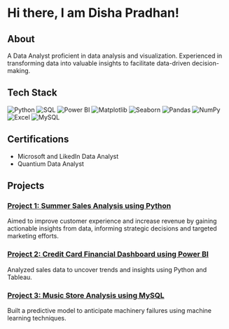 # Hi there, I am Disha Pradhan!

## About
A Data Analyst proficient in data analysis and visualization. Experienced in transforming data into valuable insights to facilitate data-driven decision-making.


## Tech Stack


![Python](https://img.shields.io/badge/Python-3776AB?style=for-the-badge&logo=python&logoColor=white)
![SQL](https://img.shields.io/badge/SQL-4479A1?style=for-the-badge&logo=postgresql&logoColor=white)
![Power BI](https://img.shields.io/badge/Power%20BI-F2C811?style=for-the-badge&logo=power-bi&logoColor=black)
![Matplotlib](https://img.shields.io/badge/Matplotlib-0C4B33?style=for-the-badge&logo=matplotlib&logoColor=white)
![Seaborn](https://img.shields.io/badge/Seaborn-3776AB?style=for-the-badge&logo=python&logoColor=white)
![Pandas](https://img.shields.io/badge/Pandas-150458?style=for-the-badge&logo=pandas&logoColor=white)
![NumPy](https://img.shields.io/badge/NumPy-013243?style=for-the-badge&logo=numpy&logoColor=white)
![Excel](https://img.shields.io/badge/Excel-217346?style=for-the-badge&logo=microsoft-excel&logoColor=white)
![MySQL](https://img.shields.io/badge/MySQL-4479A1?style=for-the-badge&logo=mysql&logoColor=white)




## Certifications
- Microsoft and LikedIn Data Analyst
- Quantium Data Analyst



## Projects

### [Project 1: Summer Sales Analysis using Python](https://github.com/dishapradhan81/pythonDA.git)
Aimed to improve customer experience and increase revenue by gaining actionable insights from data, informing strategic decisions and targeted marketing efforts.

### [Project 2: Credit Card Financial Dashboard using Power BI](https://github.com/dishapradhan81/credit_card_Power-BI.git)
Analyzed sales data to uncover trends and insights using Python and Tableau.

### [Project 3: Music Store Analysis using MySQL](https://github.com/dishapradhan81/Music-Store_Analysis_MySQL-.git)
Built a predictive model to anticipate machinery failures using machine learning techniques.
